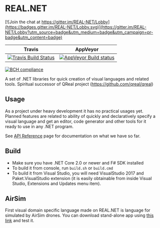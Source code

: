 # REAL.NET

[![Join the chat at https://gitter.im/REAL-NET/Lobby](https://badges.gitter.im/REAL-NET/Lobby.svg)](https://gitter.im/REAL-NET/Lobby?utm_source=badge&utm_medium=badge&utm_campaign=pr-badge&utm_content=badge)

 Travis        | AppVeyor
 ------------- | --------------
[![Travis Build Status](https://travis-ci.org/yurii-litvinov/REAL.NET.svg?branch=master)](https://travis-ci.org/yurii-litvinov/REAL.NET) | [![AppVeyor Build status](https://ci.appveyor.com/api/projects/status/2midbuo5dlq6vt8d?svg=true)](https://ci.appveyor.com/project/yurii-litvinov/real-net)

[![BCH compliance](https://bettercodehub.com/edge/badge/yurii-litvinov/REAL.NET?branch=master)](https://bettercodehub.com/)

A set of .NET libraries for quick creation of visual languages and related tools. Spiritual successor of QReal project (https://github.com/qreal/qreal)

## Usage

As a project under heavy development it has no practical usages yet. Planned features are related to ability of quickly and declaratively specify 
a visual language and get an editor, code generator and other tools for it ready to use in any .NET program.

See [API Reference](https://yurii-litvinov.github.io/REAL.NET/reference) page for documentation on what we have so far.

## Build

* Make sure you have .NET Core 2.0 or newer and F# SDK installed
* To build it from console, run `build.sh` or `build.cmd`
* To build it from Visual Studio, you will need VisualStudio 2017 and Paket.VisualStudio extension 
  (it is easily obtainable from inside Visual Studio, Extensions and Updates menu item).

## AirSim

First visual domain specific language made on REAL.NET is language for simulated by AirSim drones.
You can download stand-alone app using [this link](https://drive.google.com/open?id=1FrQxmErz7r0Q8nWjjAsuYUslZ_PtQwtW) and test it.
